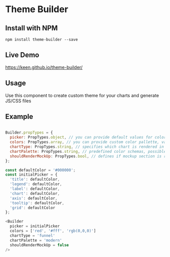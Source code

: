 # Theme Builder

## Install with NPM

```ssh
npm install theme-builder --save
```

## Live Demo

https://keen.github.io/theme-builder/

## Usage

Use this component to create custom theme for your charts and generate JS/CSS files

## Example

```javascript

Builder.propTypes = {
  picker: PropTypes.object, // you can provide default values for color pickers, by default all of them are set to black
  colors: PropTypes.array, // you can provide custom color pallette, valid CSS color properties are supported
  chartType: PropTypes.string, // specifies which chart is rendered in mock-up section by default, possible values ['default', 'bar', 'line', 'spline', 'step', 'area', 'pie', 'donut', 'gauge', 'funnel', 'funnel-3d']
  chartPalette: PropTypes.string, // predefined color schemas, possible values ['autocollector', 'dracula', 'modern']. By default it's set to 'None' 
  shouldRenderMockUp: PropTypes.bool, // defines if mockup section is rendered. By default it's true
};

const defaultColor = '#000000';
const initialPicker = {
  'title': defaultColor,
  'legend': defaultColor,
  'label': defaultColor,
  'chart': defaultColor,
  'axis': defaultColor,
  'tooltip': defaultColor,
  'grid': defaultColor
};

<Builder
  picker = initialPicker
  colors = ['red', '#fff', 'rgb(0,0,0)']
  chartType = 'funnel'
  chartPalette = 'modern'
  shouldRenderMockUp = false
/>

```
